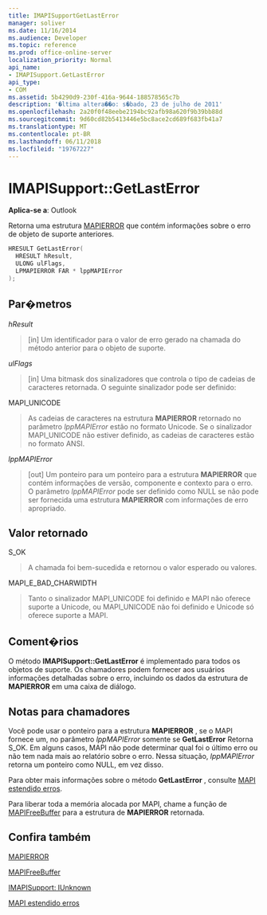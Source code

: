 ```yaml
---
title: IMAPISupportGetLastError
manager: soliver
ms.date: 11/16/2014
ms.audience: Developer
ms.topic: reference
ms.prod: office-online-server
localization_priority: Normal
api_name:
- IMAPISupport.GetLastError
api_type:
- COM
ms.assetid: 5b4290d9-230f-416a-9644-188578565c7b
description: '�ltima altera��o: s�bado, 23 de julho de 2011'
ms.openlocfilehash: 2a20f0f48eebe2194bc92afb98a620f9b39bb88d
ms.sourcegitcommit: 9d60cd82b5413446e5bc8ace2cd689f683fb41a7
ms.translationtype: MT
ms.contentlocale: pt-BR
ms.lasthandoff: 06/11/2018
ms.locfileid: "19767227"
---
```

# <a name="imapisupportgetlasterror"></a>IMAPISupport::GetLastError

  
  
**Aplica-se a**: Outlook 
  
Retorna uma estrutura [MAPIERROR](mapierror.md) que contém informações sobre o erro de objeto de suporte anteriores. 
  
```cpp
HRESULT GetLastError(
  HRESULT hResult,
  ULONG ulFlags,
  LPMAPIERROR FAR * lppMAPIError
);
```

## <a name="parameters"></a>Par�metros

 _hResult_
  
> [in] Um identificador para o valor de erro gerado na chamada do método anterior para o objeto de suporte.
    
 _ulFlags_
  
> [in] Uma bitmask dos sinalizadores que controla o tipo de cadeias de caracteres retornada. O seguinte sinalizador pode ser definido:
    
MAPI_UNICODE 
  
> As cadeias de caracteres na estrutura **MAPIERROR** retornado no parâmetro _lppMAPIError_ estão no formato Unicode. Se o sinalizador MAPI_UNICODE não estiver definido, as cadeias de caracteres estão no formato ANSI. 
    
 _lppMAPIError_
  
> [out] Um ponteiro para um ponteiro para a estrutura **MAPIERROR** que contém informações de versão, componente e contexto para o erro. O parâmetro _lppMAPIError_ pode ser definido como NULL se não pode ser fornecida uma estrutura **MAPIERROR** com informações de erro apropriado. 
    
## <a name="return-value"></a>Valor retornado

S_OK 
  
> A chamada foi bem-sucedida e retornou o valor esperado ou valores.
    
MAPI_E_BAD_CHARWIDTH 
  
> Tanto o sinalizador MAPI_UNICODE foi definido e MAPI não oferece suporte a Unicode, ou MAPI_UNICODE não foi definido e Unicode só oferece suporte a MAPI.
    
## <a name="remarks"></a>Coment�rios

O método **IMAPISupport::GetLastError** é implementado para todos os objetos de suporte. Os chamadores podem fornecer aos usuários informações detalhadas sobre o erro, incluindo os dados da estrutura de **MAPIERROR** em uma caixa de diálogo. 
  
## <a name="notes-to-callers"></a>Notas para chamadores

Você pode usar o ponteiro para a estrutura **MAPIERROR** , se o MAPI fornece um, no parâmetro _lppMAPIError_ somente se **GetLastError** Retorna S_OK. Em alguns casos, MAPI não pode determinar qual foi o último erro ou não tem nada mais ao relatório sobre o erro. Nessa situação, _lppMAPIError_ retorna um ponteiro como NULL, em vez disso. 
  
Para obter mais informações sobre o método **GetLastError** , consulte [MAPI estendido erros](mapi-extended-errors.md).
  
Para liberar toda a memória alocada por MAPI, chame a função de [MAPIFreeBuffer](mapifreebuffer.md) para a estrutura de **MAPIERROR** retornada. 
  
## <a name="see-also"></a>Confira também



[MAPIERROR](mapierror.md)
  
[MAPIFreeBuffer](mapifreebuffer.md)
  
[IMAPISupport: IUnknown](imapisupportiunknown.md)


[MAPI estendido erros](mapi-extended-errors.md)

